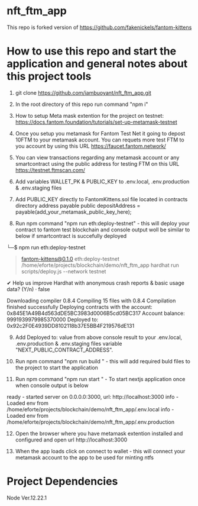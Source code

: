 # nft_ftm_app
This repo is forked version of https://github.com/fakenickels/fantom-kittens

# How to use this repo and start the application and general notes about this project tools
1. git clone https://github.com/iambuoyant/nft_ftm_app.git

2. In the root directory of this repo run command "npm i"

3. How to setup Meta mask extention for the project on testnet: https://docs.fantom.foundation/tutorials/set-up-metamask-testnet

4. Once you setup you metamask for Fantom Test Net it going to depost 10FTM to your metamask account. You can requets more test FTM to you account by using this URL https://faucet.fantom.network/

5. You can view transactions regarding any metamask account or any smartcontract using the public address for testing FTM on this URL https://testnet.ftmscan.com/

6. Add variables WALLET_PK & PUBLIC_KEY to .env.local, .env.production & .env.staging files

7. Add PUBLIC_KEY directly to FantomKittens.sol file located in contracts directory
address payable public depositAddress = payable(add_your_metamask_public_key_here);

8. Run npm command "npm run eth:deploy-testnet" - this will deploy your contract to fantom test blockchain and console output woll be similar to below if smartcontract is succefully deployed


└─$ npm run eth:deploy-testnet

> fantom-kittens@0.1.0 eth:deploy-testnet /home/eforte/projects/blockchain/demo/nft_ftm_app
> hardhat run scripts/deploy.js --network testnet

✔ Help us improve Hardhat with anonymous crash reports & basic usage data? (Y/n) · false

Downloading compiler 0.8.4
Compiling 15 files with 0.8.4
Compilation finished successfully
Deploying contracts with the account: 0x845E1A49B4d563dDE5BC3983d0006B5cd05BC317
Account balance: 9991939979985370000
Deployed to: 0x92c2F0E4939DD8102118b37E5BB4F219576dE131

9. Add Deployed to: value from above console result to your .env.local, .env.production & .env.staging files variable "NEXT_PUBLIC_CONTRACT_ADDRESS".

10. Run npm command "npm run build " - this will add required buld files to the project to start the application

11. Run npm command "npm run start " - To start nextjs application once when console output is below

ready - started server on 0.0.0.0:3000, url: http://localhost:3000
info  - Loaded env from /home/eforte/projects/blockchain/demo/nft_ftm_app/.env.local
info  - Loaded env from /home/eforte/projects/blockchain/demo/nft_ftm_app/.env.production

12. Open the browser where you have metamask extention installed and configured and open url http://localhost:3000

13. When the app loads click on connect to wallet - this will connect your metamask account to the app to be used for minting ntfs


# Project Dependencies 
Node Ver.12.22.1